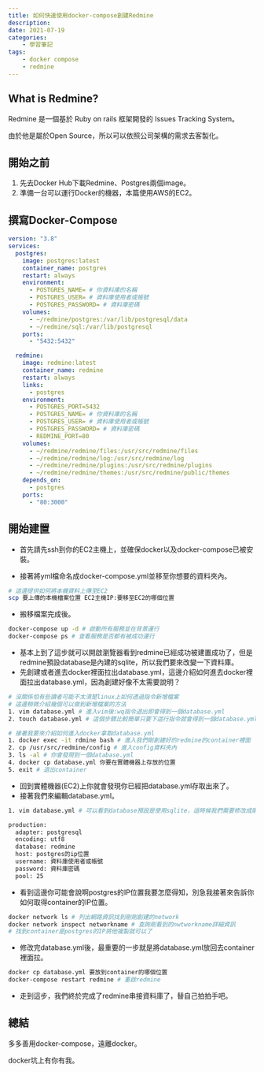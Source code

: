 ```yaml
---
title: 如何快速使用docker-compose創建Redmine
description: 
date: 2021-07-19
categories:
    - 學習筆記
tags: 
    - docker compose
    - redmine
---
```


## What is Redmine?
Redmine 是一個基於 Ruby on rails 框架開發的 Issues Tracking System。

由於他是屬於Open Source，所以可以依照公司架構的需求去客製化。
<!--more-->
## 開始之前
1. 先去Docker Hub下載Redmine、Postgres兩個image。
2. 準備一台可以運行Docker的機器，本篇使用AWS的EC2。

## 撰寫Docker-Compose
```yaml
version: "3.8"
services:
  postgres:
    image: postgres:latest
    container_name: postgres
    restart: always
    environment:
      - POSTGRES_NAME= # 你資料庫的名稱
      - POSTGRES_USER= # 資料庫使用者或帳號
      - POSTGRES_PASSWORD= # 資料庫密碼
    volumes:
      - ~/redmine/postgres:/var/lib/postgresql/data
      - ~/redmine/sql:/var/lib/postgresql
    ports:
      - "5432:5432"

  redmine:
    image: redmine:latest
    container_name: redmine
    restart: always
    links:
      - postgres
    environment:
      - POSTGRES_PORT=5432
      - POSTGRES_NAME= # 你資料庫的名稱
      - POSTGRES_USER= # 資料庫使用者或帳號
      - POSTGRES_PASSWORD= # 資料庫密碼
      - REDMINE_PORT=80
    volumes:
      - ~/redmine/redmine/files:/usr/src/redmine/files
      - ~/redmine/redmine/log:/usr/src/redmine/log
      - ~/redmine/redmine/plugins:/usr/src/redmine/plugins
      - ~/redmine/redmine/themes:/usr/src/redmine/public/themes
    depends_on:
      - postgres
    ports:
      - "80:3000"
```
## 開始建置
- 首先請先ssh到你的EC2主機上，並確保docker以及docker-compose已被安裝。

- 接著將yml檔命名成docker-compose.yml並移至你想要的資料夾內。

```bash
# 這邊提供如何將本機資料上傳至EC2
scp 要上傳的本機檔案位置 EC2主機IP:要移至EC2的哪個位置
```
- 搬移檔案完成後。
```bash
docker-compose up -d # 啟動所有服務並在背景運行
docker-compose ps # 查看服務是否都有被成功運行
```
- 基本上到了這步就可以開啟瀏覽器看到redmine已經成功被建置成功了，但是redmine預設database是內建的sqlite，所以我們要來改變一下資料庫。
- 先創建或者進去docker裡面拉出database.yml，這邊介紹如何進去docker裡面拉出database.yml，因為創建好像不太需要說明？
```bash
# 沒關係怕有些讀者可能不太清楚linux上如何透過指令新增檔案
# 這邊稍微介紹幾個可以做到新增檔案的方法
1. vim database.yml # 進入vim後:wq指令退出即會得到一個database.yml
2. touch database.yml # 這個步驟比較簡單只要下這行指令就會得到一個database.yml

# 接著我要來介紹如何進入docker拿取database.yml
1. docker exec -it rdmine bash # 進入我們剛創建好的redmine的container裡面
2. cp /usr/src/redmine/config # 進入config資料夾內
3. ls -al # 你會發現到一個database.yml
4. docker cp database.yml 你要在實體機器上存放的位置
5. exit # 退出container
```
- 回到實體機器(EC2)上你就會發現你已經把database.yml存取出來了。
- 接著我們來編輯database.yml。
```bash
1. vim database.yml # 可以看到database預設是使用sqlite，這時候我們需要修改成剛我們創建好的postgres

production:
  adapter: postgresql
  encoding: utf8
  database: redmine
  host: postgres的ip位置
  username: 資料庫使用者或帳號
  password: 資料庫密碼
  pool: 25
```
- 看到這邊你可能會說啊postgres的IP位置我要怎麼得知，別急我接著來告訴你如何取得container的IP位置。
```bash
docker network ls # 列出網路資訊找到剛剛創建的network
docker network inspect networkname # 查詢剛看到的nwtworkname詳細資訊
# 找到container是postgres的IP將他複製就可以了
```
- 修改完database.yml後，最重要的一步就是將database.yml放回去container裡面拉。
```bash
docker cp database.yml 要放到container的哪個位置
docker-compose restart redmine # 重啟redmine
```
- 走到這步，我們終於完成了redmine串接資料庫了，替自己拍拍手吧。

## 總結
多多善用docker-compose，遠離docker。

docker坑上有你有我。